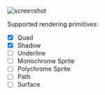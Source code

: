 ![screenshot](https://github.com/PianoPrinter/gpui_win/blob/fc412e41ab20c8f5ad2d25a3b6112ea6987a9a76/screenshot.png)

Supported rendering primitives:
- [x] Quad
- [x] Shadow
- [ ] Underline
- [ ] Monochrome Sprite
- [ ] Polychrome Sprite
- [ ] Path
- [ ] Surface